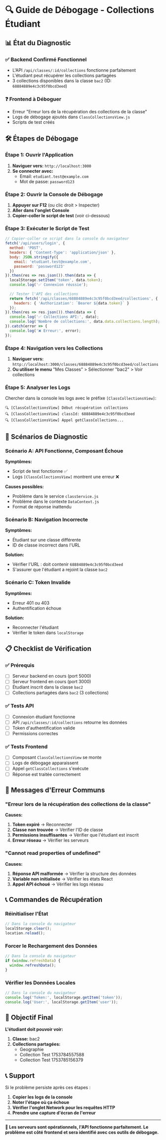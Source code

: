 # 🔍 Guide de Débogage - Collections Étudiant

## 📊 État du Diagnostic

### ✅ Backend Confirmé Fonctionnel
- L'API `/api/classes/:id/collections` fonctionne parfaitement
- L'étudiant peut récupérer les collections partagées
- 3 collections disponibles dans la classe `bac2` (ID: `68884889e4c3c95f0bcd3eed`)

### ❓ Frontend à Déboguer
- Erreur "Erreur lors de la récupération des collections de la classe"
- Logs de débogage ajoutés dans `ClassCollectionsView.js`
- Scripts de test créés

## 🛠️ Étapes de Débogage

### Étape 1: Ouvrir l'Application
1. **Naviguer vers:** `http://localhost:3000`
2. **Se connecter avec:**
   - Email: `etudiant.test@example.com`
   - Mot de passe: `password123`

### Étape 2: Ouvrir la Console de Débogage
1. **Appuyer sur F12** (ou clic droit > Inspecter)
2. **Aller dans l'onglet Console**
3. **Copier-coller le script de test** (voir ci-dessous)

### Étape 3: Exécuter le Script de Test

```javascript
// Copier-coller ce script dans la console du navigateur
fetch('/api/users/login', {
  method: 'POST',
  headers: { 'Content-Type': 'application/json' },
  body: JSON.stringify({
    email: 'etudiant.test@example.com',
    password: 'password123'
  })
}).then(res => res.json()).then(data => {
  localStorage.setItem('token', data.token);
  console.log('✅ Connexion réussie');
  
  // Tester l'API des collections
  return fetch('/api/classes/68884889e4c3c95f0bcd3eed/collections', {
    headers: { 'Authorization': `Bearer ${data.token}` }
  });
}).then(res => res.json()).then(data => {
  console.log('✅ Collections API:', data);
  console.log('Nombre de collections:', data.data.collections.length);
}).catch(error => {
  console.log('❌ Erreur:', error);
});
```

### Étape 4: Navigation vers les Collections
1. **Naviguer vers:** `http://localhost:3000/classes/68884889e4c3c95f0bcd3eed/collections`
2. **Ou utiliser le menu** "Mes Classes" > Sélectionner "bac2" > Voir collections

### Étape 5: Analyser les Logs
Chercher dans la console les logs avec le préfixe `[ClassCollectionsView]`:

```
🔍 [ClassCollectionsView] Début récupération collections
🔍 [ClassCollectionsView] classId: 68884889e4c3c95f0bcd3eed
🔍 [ClassCollectionsView] Appel getClassCollections...
```

## 🎯 Scénarios de Diagnostic

### Scénario A: API Fonctionne, Composant Échoue
**Symptômes:**
- Script de test fonctionne ✅
- Logs `[ClassCollectionsView]` montrent une erreur ❌

**Causes possibles:**
- Problème dans le service `classService.js`
- Problème dans le contexte `DataContext.js`
- Format de réponse inattendu

### Scénario B: Navigation Incorrecte
**Symptômes:**
- Étudiant sur une classe différente
- ID de classe incorrect dans l'URL

**Solution:**
- Vérifier l'URL : doit contenir `68884889e4c3c95f0bcd3eed`
- S'assurer que l'étudiant a rejoint la classe `bac2`

### Scénario C: Token Invalide
**Symptômes:**
- Erreur 401 ou 403
- Authentification échoue

**Solution:**
- Reconnecter l'étudiant
- Vérifier le token dans `localStorage`

## 📋 Checklist de Vérification

### ✅ Prérequis
- [ ] Serveur backend en cours (port 5000)
- [ ] Serveur frontend en cours (port 3000)
- [ ] Étudiant inscrit dans la classe `bac2`
- [ ] Collections partagées dans `bac2` (3 collections)

### ✅ Tests API
- [ ] Connexion étudiant fonctionne
- [ ] API `/api/classes/:id/collections` retourne les données
- [ ] Token d'authentification valide
- [ ] Permissions correctes

### ✅ Tests Frontend
- [ ] Composant `ClassCollectionsView` se monte
- [ ] Logs de débogage apparaissent
- [ ] Appel `getClassCollections` s'exécute
- [ ] Réponse est traitée correctement

## 🚨 Messages d'Erreur Communs

### "Erreur lors de la récupération des collections de la classe"
**Causes:**
1. **Token expiré** → Reconnecter
2. **Classe non trouvée** → Vérifier l'ID de classe
3. **Permissions insuffisantes** → Vérifier que l'étudiant est inscrit
4. **Erreur réseau** → Vérifier les serveurs

### "Cannot read properties of undefined"
**Causes:**
1. **Réponse API malformée** → Vérifier la structure des données
2. **Variable non initialisée** → Vérifier les états React
3. **Appel API échoué** → Vérifier les logs réseau

## 📞 Commandes de Récupération

### Réinitialiser l'État
```javascript
// Dans la console du navigateur
localStorage.clear();
location.reload();
```

### Forcer le Rechargement des Données
```javascript
// Dans la console du navigateur
if (window.refreshData) {
  window.refreshData();
}
```

### Vérifier les Données Locales
```javascript
// Dans la console du navigateur
console.log('Token:', localStorage.getItem('token'));
console.log('User:', localStorage.getItem('user'));
```

## 🎯 Objectif Final

**L'étudiant doit pouvoir voir:**
1. **Classe:** bac2
2. **Collections partagées:**
   - Geographie
   - Collection Test 1753784557588
   - Collection Test 1753785156379

## 📞 Support

Si le problème persiste après ces étapes :
1. **Copier les logs de la console**
2. **Noter l'étape où ça échoue**
3. **Vérifier l'onglet Network pour les requêtes HTTP**
4. **Prendre une capture d'écran de l'erreur**

---

**🚀 Les serveurs sont opérationnels, l'API fonctionne parfaitement. Le problème est côté frontend et sera identifié avec ces outils de débogage.**
